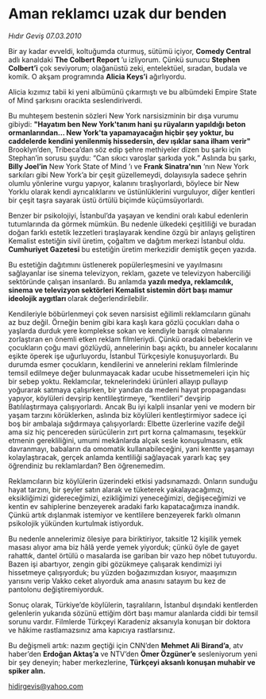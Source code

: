# Aman reklamcı uzak dur benden

*Hıdır Geviş 07.03.2010*

<div class="yazi"><p>Bir ay kadar evveldi, koltuğumda oturmuş, sütümü içiyor, <strong>Comedy Central</strong> adlı kanaldaki <strong>The Colbert Report</strong> ’u izliyorum. Çünkü sunucu <strong>Stephen Colbert’i</strong> çok seviyorum; olağanüstü zeki, entelektüel, sıradan, budala ve komik. O akşam programında <strong>Alicia Keys’i</strong> ağırlıyordu.</p>
<p>Alicia kızımız tabii ki yeni albümünü çıkarmıştı ve bu albümdeki Empire State of Mind şarkısını oracıkta seslendiriverdi.</p>
<p>Bu muhteşem bestenin sözleri New York narsisizminin bir dışa vurumu gibiydi: <strong>"Hayatım ben New York'tanım hani şu rüyaların yapıldığı beton ormanlarından... New York'ta yapamayacağın hiçbir şey yoktur, bu caddelerde kendini yenilenmiş hissedersin, dev ışıklar sana ilham verir"</strong> Brooklyn’den, Tribeca’dan söz edip şehre methiyeler dizen bu şarkı için Stephan’in sorusu şuydu: “Can sıkıcı varoşlar şarkıda yok.” Aslında bu şarkı, <strong>Billy Joel’in</strong> New York State of Mind ’ı ve <strong>Frank Sinatra'nın</strong> ’nın New York sarkıları gibi New York’a bir çeşit güzellemeydi, dolayısıyla sadece şehrin olumlu yönlerine vurgu yapıyor, kalanını tıraşlıyorlardı, böylece bir New Yorklu olarak kendi ayrıcalıklarını ve üstünlüklerini vurguluyor, diğer kentleri bir çeşit taşra sayarak üstü örtülü biçimde küçümsüyorlardı.</p>
<p>Benzer bir psikolojiyi, İstanbul’da yaşayan ve kendini oralı kabul edenlerin tutumlarında da görmek mümkün. Bu nedenle ülkedeki çeşitliliği ve buradan doğan farklı estetik lezzetleri tıraşlayarak kendine özgü bir anlayış geliştiren Kemalist estetiğin sivil üretim, çoğaltım ve dağıtım merkezi İstanbul oldu. <strong>Cumhuriyet Gazetesi</strong> bu estetiğin üretim merkezidir demiştik geçen yazıda.</p>
<p>Bu estetiğin dağıtımını üstlenerek popülerleşmesini ve yayılmasını sağlayanlar ise sinema televizyon, reklam, gazete ve televizyon haberciliği sektöründe çalışan insanlardı. Bu anlamda <strong>yazılı medya, reklamcılık, sinema ve televizyon sektörleri Kemalist sistemin dört başı mamur ideolojik aygıtları </strong>olarak değerlendirilebilir.</p>
<p>Kendileriyle böbürlenmeyi çok seven narsisist eğilimli reklamcıların günahı az buz değil. Örneğin benim gibi kara kaşlı kara gözlü çocukları daha o yaşlarda durduk yere komplekse sokan ve kendiyle barışık olmalarını zorlaştıran en önemli etken reklam filmleriydi. Çünkü oradaki bebeklerin ve çocukların çoğu mavi gözlüydü, annelerinin başı açıktı, bu anneler kocalarını eşikte öperek işe uğurluyordu, İstanbul Türkçesiyle konuşuyorlardı. Bu durumda esmer çocukların, kendilerini ve annelerini reklam filmlerinde temsil edilmeye değer bulunmayacak kadar ucube hissetmemeleri için hiç bir sebep yoktu. Reklamcılar, teknelerindeki ürünleri allayıp pullayıp yoğurarak satmaya çalışırken, bir yandan da medeni hayat propagandası yapıyor, köylüleri devşirip kentlileştirmeye, “kentlileri” devşirip Batılılaştırmaya çalışıyorlardı. Ancak Bu iyi kalpli insanlar yeni ve modern bir yaşam tarzını körüklerken, aslında biz köylüleri kentleştirmiyor sadece içi boş bir ambalaja sığdırmaya çalışıyorlardı: Elbette üzerlerine vazife değil ama siz hiç pencereden sürücülerin zırt pırt korna çalmamasını, teşekkür etmenin gerekliliğini, umumi mekânlarda alçak sesle konuşulmasını, etik davranmayı, babaların da omomatik kullanabileceğini, yani kentte yaşamayı kolaylaştıracak, gerçek anlamda kentliliği sağlayacak yararlı kaç şey öğrendiniz bu reklamlardan? Ben öğrenemedim.</p>
<p>Reklamcıların biz köylülerin üzerindeki etkisi yadsınamazdı. Onların sunduğu hayat tarzını, bir şeyler satın alarak ve tüketerek yakalayacağımızı, eksikliğimizi gidereceğimizi, ezikliğimizi yeneceğimizi, değişeceğimizi ve kentin ev sahiplerine benzeyerek aradaki farkı kapatacağımıza inandık. Çünkü artık dışlanmak istemiyor ve kentlilere benzeyerek farklı olmanın psikolojik yükünden kurtulmak istiyorduk.</p>
<p>Bu nedenle annelerimiz ölesiye para biriktiriyor, taksitle 12 kişilik yemek masası alıyor ama biz hâlâ yerde yemek yiyorduk; çünkü öyle de gayet rahattık, dantel örtülü o masalarda ise gariban bir vazo hep nöbet tutuyordu. Bazen işi abartıyor, zengin gibi gözükmeye çalışarak kendimizi iyi hissetmeye çalışıyorduk; bu yüzden boğazımızdan kısıyor, maaşımızın yarısını verip Vakko ceket alıyorduk ama anasını satayım bu kez de pantolonu değiştiremiyorduk.</p>
<p>Sonuç olarak, Türkiye’de köylülerin, taşralıların, İstanbul dışındaki kentlerden gelenlerin yukarıda sözünü ettiğim dört başı mamur alanlarda ciddi bir temsil sorunu vardır. Filmlerde Türkçeyi Karadeniz aksanıyla konuşan bir doktora ve hâkime rastlamazsınız ama kapıcıya rastlarsınız.</p>
<p>Bu değişmeli artık: nazım geçtiği için CNN’den <strong>Mehmet Ali Birand’a</strong>, atv haber’den <strong>Erdoğan Aktaş’a</strong> ve NTV’den <strong>Ömer Özgüner’e</strong> sesleniyorum yeni bir şey deneyin; haber merkezlerine, <strong>Türkçeyi aksanlı konuşan muhabir ve spiker alın.</strong></p>
<p><a href="mailto:hidirgevis@yahoo.com">hidirgevis@yahoo.com</a></p>
</div>
